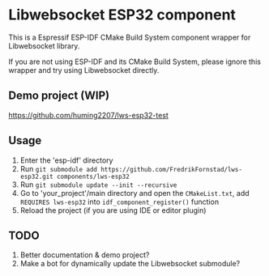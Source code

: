 # Libwebsocket ESP32 component

This is a Espressif ESP-IDF CMake Build System component wrapper for Libwebsocket library. 

If you are not using ESP-IDF and its CMake Build System, please ignore this wrapper and try using Libwebsocket directly.

## Demo project (WIP)

https://github.com/huming2207/lws-esp32-test

## Usage

1. Enter the 'esp-idf' directory
2. Run `git submodule add https://github.com/FredrikFornstad/lws-esp32.git components/lws-esp32`
3. Run `git submodule update --init --recursive`
4. Go to 'your_project'/main directory and open the `CMakeList.txt`, add `REQUIRES lws-esp32` into `idf_component_register()` function
5. Reload the project (if you are using IDE or editor plugin)

## TODO

1. Better documentation & demo project?
2. Make a bot for dynamically update the Libwebsocket submodule?